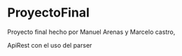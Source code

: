 # ProyectoFinal

Proyecto final hecho por Manuel Arenas y Marcelo castro,

ApiRest con el uso del parser
